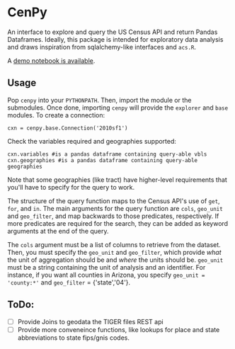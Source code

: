 CenPy
=======

An interface to explore and query the US Census API and return Pandas
Dataframes. Ideally, this package is intended for exploratory data analysis
and draws inspiration from sqlalchemy-like interfaces and `acs.R`. 

A [demo notebook is available](http://nbviewer.ipython.org/github/ljwolf/cenpy/blob/master/demo.ipynb).

Usage
------

Pop `cenpy` into your `PYTHONPATH`. Then, import the module or the submodules.
Once done, importing `cenpy` will provide the `explorer` and `base` modules. To
create a connection:

```
cxn = cenpy.base.Connection('2010sf1')
```

Check the variables required and geographies supported:

```
cxn.variables #is a pandas dataframe containing query-able vbls
cxn.geographies #is a pandas dataframe containing query-able geographies
```

Note that some geographies (like tract) have higher-level requirements that
you'll have to specify for the query to work.

The structure of the query function maps to the Census API's use of `get`,
`for`, and `in`. The main arguments for the query function are `cols`,
`geo_unit` and `geo_filter`, and map backwards to those predicates,
respectively. If more predicates are required for the search, they can be added
as keyword arguments at the end of the query. 

The `cols` argument must be a list of columns to retrieve from the dataset.
Then, you must specify the `geo_unit` and `geo_filter`, which provide *what*
the unit of aggregation should be and *where* the units should be. `geo_unit`
must be a string containing the unit of analysis and an identifier. For
instance, if you want all counties in Arizona, you specify `geo_unit = 'county:*'`
and `geo_filter` = {'state','04'}. 

ToDo:
------

- [ ] Provide Joins to geodata the TIGER files REST api
- [ ] Provide more conveneince functions, like lookups for place and state
abbreviations to state fips/gnis codes.
